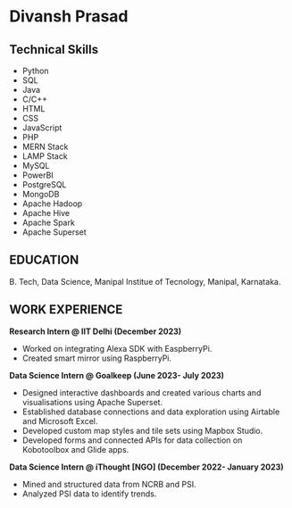 # Divansh Prasad 

## Technical Skills
- Python
- SQL
- Java
- C/C++
- HTML
- CSS
- JavaScript
- PHP
- MERN Stack
- LAMP Stack
- MySQL
- PowerBI
- PostgreSQL
- MongoDB
- Apache Hadoop
- Apache Hive
- Apache Spark
- Apache Superset
  

## EDUCATION
B. Tech, Data Science, Manipal Institue of Tecnology, Manipal, Karnataka.

## WORK EXPERIENCE 
**Research Intern @ IIT Delhi (December 2023)**
- Worked on integrating Alexa SDK with EaspberryPi.
- Created smart mirror using RaspberryPi.

**Data Science Intern @ Goalkeep (June 2023- July 2023)**
- Designed interactive dashboards and created various charts and visualisations using Apache Superset.
- Established database connections and data exploration using Airtable and Microsoft Excel.
- Developed custom map styles and tile sets using Mapbox Studio.
- Developed forms and connected APIs for data collection on Kobotoolbox and Glide apps.

**Data Science Intern @ iThought [NGO] (December 2022- January 2023)**
- Mined and structured data from NCRB and PSI.
- Analyzed PSI data to identify trends.
